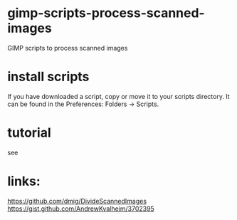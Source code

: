 # gimp-scripts-process-scanned-images

GIMP scripts to process scanned images

# install scripts

If you have downloaded a script, copy or move it to your scripts directory. 
It can be found in the Preferences: Folders → Scripts.

# tutorial

see 


# links:
https://github.com/dmig/DivideScannedImages
https://gist.github.com/AndrewKvalheim/3702395
